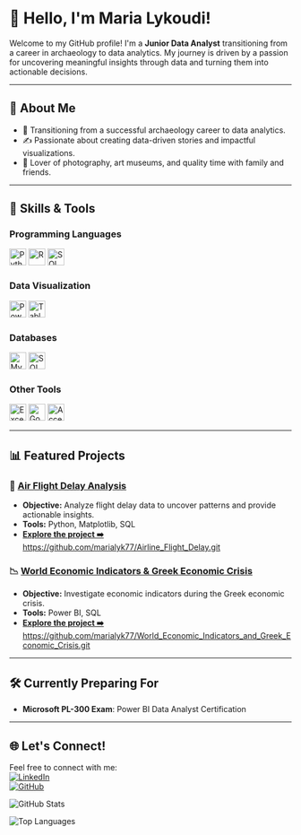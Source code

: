 # 👋 Hello, I'm Maria Lykoudi!

Welcome to my GitHub profile! I'm a **Junior Data Analyst** transitioning from a career in archaeology to data analytics. My journey is driven by a passion for uncovering meaningful insights through data and turning them into actionable decisions. 

---


## 🎨 About Me
- 🌱 Transitioning from a successful archaeology career to data analytics.
- ✍️ Passionate about creating data-driven stories and impactful visualizations.
- 📸 Lover of photography, art museums, and quality time with family and friends.

---


## 🌟 Skills & Tools

### Programming Languages  
<img src="https://img.shields.io/badge/Python-3776AB?style=flat-square&logo=python&logoColor=white" alt="Python" height="30">  
<img src="https://img.shields.io/badge/R-276DC3?style=flat-square&logo=r&logoColor=white" alt="R" height="30">  
<img src="https://img.shields.io/badge/SQL-4479A1?style=flat-square&logo=mysql&logoColor=white" alt="SQL" height="30">  

### Data Visualization  
<img src="https://img.shields.io/badge/Power%20BI-F2C811?style=flat-square&logo=power-bi&logoColor=black" alt="Power BI" height="30">
<img src="https://img.shields.io/badge/Tableau-E97627?style=flat-square&logo=tableau&logoColor=white" alt="Tableau" height="30">  

### Databases  
<img src="https://img.shields.io/badge/MySQL-4479A1?style=flat-square&logo=mysql&logoColor=white" alt="MySQL" height="30">  
<img src="https://img.shields.io/badge/SQL%20Server-CC2927?style=flat-square&logo=microsoft-sql-server&logoColor=white" alt="SQL Server" height="30">  

### Other Tools  
<img src="https://img.shields.io/badge/Excel-217346?style=flat-square&logo=microsoft-excel&logoColor=white" alt="Excel" height="30">  
<img src="https://img.shields.io/badge/Google%20Sheets-34A853?style=flat-square&logo=google-sheets&logoColor=white" alt="Google Sheets" height="30">  
<img src="https://img.shields.io/badge/Access-A4373A?style=flat-square&logo=microsoft-access&logoColor=white" alt="Access" height="30">  



---

## 📊 Featured Projects
### 🚀 [Air Flight Delay Analysis](#)
- **Objective:** Analyze flight delay data to uncover patterns and provide actionable insights.
- **Tools:** Python, Matplotlib, SQL
- **[Explore the project ➡️](#)** https://github.com/marialyk77/Airline_Flight_Delay.git

### 📉 [World Economic Indicators & Greek Economic Crisis](#)
- **Objective:** Investigate economic indicators during the Greek economic crisis.
- **Tools:** Power BI, SQL
- **[Explore the project ➡️](#)** https://github.com/marialyk77/World_Economic_Indicators_and_Greek_Economic_Crisis.git

---

## 🛠️ Currently Preparing For  
- **Microsoft PL-300 Exam**: Power BI Data Analyst Certification  


---

## 🌐 Let's Connect!
Feel free to connect with me:  
[![LinkedIn](https://img.shields.io/badge/LinkedIn-Connect-blue)](https://linkedin.com/in/lykoudi)  
[![GitHub](https://img.shields.io/badge/GitHub-Follow-lightgrey)](https://github.com/marialyk77)  



![GitHub Stats](https://github-readme-stats.vercel.app/api?username=marialyk77&show_icons=true&theme=radical)

![Top Languages](https://github-readme-stats.vercel.app/api/top-langs/?username=marialyk77&layout=compact&theme=radical)

